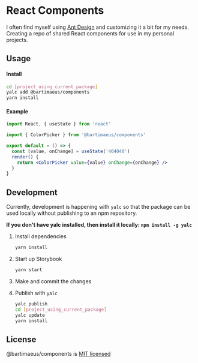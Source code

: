 # React Components

I often find myself using [Ant Design](https://github.com/ant-design/ant-design) and customizing it a bit for my needs. Creating a repo of shared React components for use in my personal projects.

## Usage

#### Install

```bash
cd [project_using_current_package]
yalc add @bartimaeus/components
yarn install
```

#### Example

```jsx
import React, { useState } from 'react'

import { ColorPicker } from '@bartimaeus/components'

export default = () => {
  const [value, onChange] = useState('404040')
  render() {
    return <ColorPicker value={value} onChange={onChange} />
  }
}
```

## Development

Currently, development is happening with `yalc` so that the package can be used locally without publishing to an npm repository.

**If you don't have yalc installed, then install it locally: `npm install -g yalc`**

1. Install dependencies

   ```bash
   yarn install
   ```

2. Start up Storybook

   ```bash
   yarn start
   ```

3. Make and commit the changes

4. Publish with `yalc`

   ```bash
   yalc publish
   cd [project_using_current_package]
   yalc update
   yarn install
   ```

## License

@bartimaeus/components is [MIT licensed](https://github.com/bartimaeus/components/blob/master/LICENSE)
